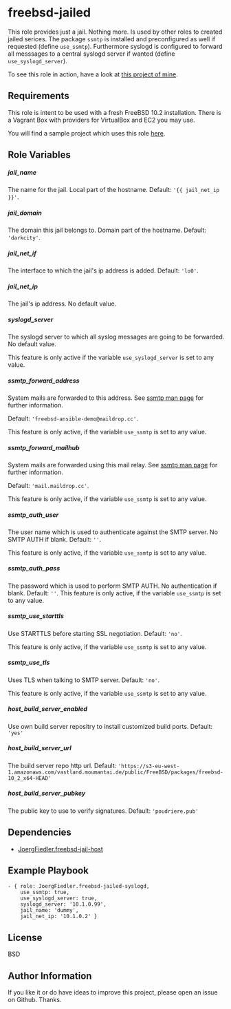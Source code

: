 freebsd-jailed
=========

This role provides just a jail. Nothing more. Is used by other roles to created jailed serices. The package `ssmtp` is installed and preconfigured as well if requested (define `use_ssmtp`). Furthermore syslogd is configured to forward all messsages to a central syslogd server if wanted (define `use_syslogd_server`).

To see this role in action, have a look at [this project of mine](https://github.com/JoergFiedler/freebsd-ansible-demo).

Requirements
------------

This role is intent to be used with a fresh FreeBSD 10.2 installation. There is a Vagrant Box with providers for VirtualBox and EC2 you may use.

You will find a sample project which uses this role [here](https://github.com/JoergFiedler/freebsd-ansible-demo).

Role Variables
--------------

##### jail_name

The name for the jail. Local part of the hostname. Default: `'{{ jail_net_ip }}'`.

##### jail_domain

The domain this jail belongs to. Domain part of the hostname. Default: `'darkcity'`.

##### jail_net_if

The interface to which the jail's ip address is added. Default: `'lo0'`.

##### jail_net_ip

The jail's ip address. No default value.

##### syslogd_server

The syslogd server to which all syslog messages are going to be forwarded. No default value.

This feature is only active if the variable `use_syslogd_server` is set to any value.

##### ssmtp_forward_address

System mails are forwarded to this address. See [ssmtp man page](https://www.freebsd.org/cgi/man.cgi?query=ssmtp&apropos=0&sektion=0&manpath=FreeBSD+10.2-RELEASE+and+Ports&arch=default&format=html) for further information.

Default: `'freebsd-ansible-demo@maildrop.cc'`.

This feature is only active, if the variable `use_ssmtp` is set to any value.

##### ssmtp_forward_mailhub

System mails are forwarded using this mail relay. See [ssmtp man page](https://www.freebsd.org/cgi/man.cgi?query=ssmtp&apropos=0&sektion=0&manpath=FreeBSD+10.2-RELEASE+and+Ports&arch=default&format=html) for further information.

Default: `'mail.maildrop.cc'`.

This feature is only active, if the variable `use_ssmtp` is set to any value.

##### ssmtp_auth_user
The user name which is used to authenticate against the SMTP server. No SMTP AUTH if blank. Default: `''`.

This feature is only active, if the variable `use_ssmtp` is set to any value.
##### ssmtp_auth_pass
The password which is used to perform SMTP AUTH. No authentication if blank. Default: `''`.
This feature is only active, if the variable `use_ssmtp` is set to any value.
##### ssmtp_use_starttls
Use STARTTLS before starting SSL negotiation. Default: `'no'`.

This feature is only active, if the variable `use_ssmtp` is set to any value.
##### ssmtp_use_tls
Uses TLS when talking to SMTP server. Default: `'no'`.

This feature is only active, if the variable `use_ssmtp` is set to any value.

##### host_build_server_enabled

Use own build server repositry to install customized build ports. Default: `'yes'`

##### host_build_server_url

The build server repo http url. Default: `'https://s3-eu-west-1.amazonaws.com/vastland.moumantai.de/public/FreeBSD/packages/freebsd-10_2_x64-HEAD'`

##### host_build_server_pubkey

The public key to use to verify signatures. Default: `'poudriere.pub'`

Dependencies
------------

- [JoergFiedler.freebsd-jail-host](https://galaxy.ansible.com/detail#/role/5827)

Example Playbook
----------------

    - { role: JoergFiedler.freebsd-jailed-syslogd,
        use_ssmtp: true,
        use_syslogd_server: true,
        syslogd_server: '10.1.0.99',
        jail_name: 'dummy',
        jail_net_ip: '10.1.0.2' }

License
-------

BSD

Author Information
------------------

If you like it or do have ideas to improve this project, please open an issue on Github. Thanks.
